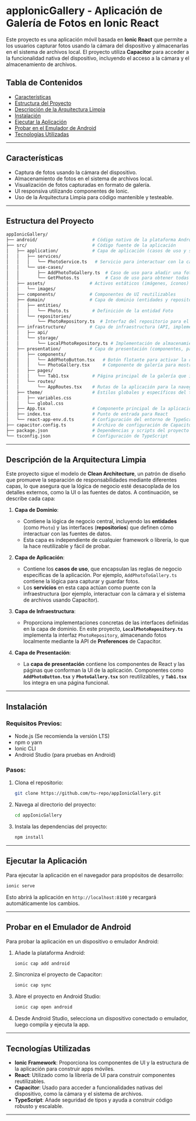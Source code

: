 
# **appIonicGallery** - Aplicación de Galería de Fotos en Ionic React

Este proyecto es una aplicación móvil basada en **Ionic React** que permite a los usuarios capturar fotos usando la cámara del dispositivo y almacenarlas en el sistema de archivos local. El proyecto utiliza **Capacitor** para acceder a la funcionalidad nativa del dispositivo, incluyendo el acceso a la cámara y el almacenamiento de archivos.

## **Tabla de Contenidos**
- [Características](#características)
- [Estructura del Proyecto](#estructura-del-proyecto)
- [Descripción de la Arquitectura Limpia](#descripción-de-la-arquitectura-limpia)
- [Instalación](#instalación)
- [Ejecutar la Aplicación](#ejecutar-la-aplicación)
- [Probar en el Emulador de Android](#probar-en-el-emulador-de-android)
- [Tecnologías Utilizadas](#tecnologías-utilizadas)

---

## **Características**
- Captura de fotos usando la cámara del dispositivo.
- Almacenamiento de fotos en el sistema de archivos local.
- Visualización de fotos capturadas en formato de galería.
- UI responsiva utilizando componentes de Ionic.
- Uso de la Arquitectura Limpia para código mantenible y testeable.

---

## **Estructura del Proyecto**

```bash
appIonicGallery/
├── android/                     # Código nativo de la plataforma Android
├── src/                         # Código fuente de la aplicación
│   ├── application/             # Capa de aplicación (casos de uso y servicios)
│   │   ├── services/
│   │   │   └── PhotoService.ts   # Servicio para interactuar con la cámara y el sistema de archivos
│   │   └── use-cases/
│   │       ├── AddPhotoToGallery.ts  # Caso de uso para añadir una foto a la galería
│   │       └── GetPhotos.ts          # Caso de uso para obtener todas las fotos guardadas
│   ├── assets/                 # Activos estáticos (imágenes, íconos)
│   │   └── images/
│   ├── components/             # Componentes de UI reutilizables
│   ├── domain/                 # Capa de dominio (entidades y repositorios)
│   │   ├── entities/
│   │   │   └── Photo.ts         # Definición de la entidad Foto
│   │   └── repositories/
│   │       └── PhotoRepository.ts  # Interfaz del repositorio para el almacenamiento de fotos
│   ├── infrastructure/         # Capa de infraestructura (API, implementación del almacenamiento)
│   │   ├── api/
│   │   └── storage/
│   │       └── LocalPhotoRepository.ts # Implementación de almacenamiento de fotos utilizando la API de Preferences
│   ├── presentation/           # Capa de presentación (componentes, páginas, rutas)
│   │   ├── components/
│   │   │   └── AddPhotoButton.tsx   # Botón flotante para activar la cámara
│   │   │   └── PhotoGallery.tsx     # Componente de galería para mostrar las fotos
│   │   ├── pages/
│   │   │   └── Tab1.tsx         # Página principal de la galería que integra los componentes
│   │   └── routes/
│   │       └── AppRoutes.tsx    # Rutas de la aplicación para la navegación
│   ├── theme/                   # Estilos globales y específicos del tema
│   │   ├── variables.css
│   │   └── global.css
│   ├── App.tsx                  # Componente principal de la aplicación
│   ├── index.tsx                # Punto de entrada para React
│   └── react-app-env.d.ts       # Configuración del entorno de TypeScript
├── capacitor.config.ts          # Archivo de configuración de Capacitor
├── package.json                 # Dependencias y scripts del proyecto
└── tsconfig.json                # Configuración de TypeScript
```

---

## **Descripción de la Arquitectura Limpia**

Este proyecto sigue el modelo de **Clean Architecture**, un patrón de diseño que promueve la separación de responsabilidades mediante diferentes capas, lo que asegura que la lógica de negocio esté desacoplada de los detalles externos, como la UI o las fuentes de datos. A continuación, se describe cada capa:

1. **Capa de Dominio**:
   - Contiene la lógica de negocio central, incluyendo las **entidades** (como `Photo`) y las interfaces (**repositorios**) que definen cómo interactuar con las fuentes de datos.
   - Esta capa es independiente de cualquier framework o librería, lo que la hace reutilizable y fácil de probar.

2. **Capa de Aplicación**:
   - Contiene los **casos de uso**, que encapsulan las reglas de negocio específicas de la aplicación. Por ejemplo, `AddPhotoToGallery.ts` contiene la lógica para capturar y guardar fotos.
   - Los **servicios** en esta capa actúan como puente con la infraestructura (por ejemplo, interactuar con la cámara y el sistema de archivos usando Capacitor).

3. **Capa de Infraestructura**:
   - Proporciona implementaciones concretas de las interfaces definidas en la capa de dominio. En este proyecto, **`LocalPhotoRepository.ts`** implementa la interfaz `PhotoRepository`, almacenando fotos localmente mediante la API de **Preferences** de Capacitor.

4. **Capa de Presentación**:
   - La **capa de presentación** contiene los componentes de React y las páginas que conforman la UI de la aplicación. Componentes como **`AddPhotoButton.tsx`** y **`PhotoGallery.tsx`** son reutilizables, y **`Tab1.tsx`** los integra en una página funcional.

---

## **Instalación**

### Requisitos Previos:
- Node.js (Se recomienda la versión LTS)
- npm o yarn
- Ionic CLI
- Android Studio (para pruebas en Android)

### Pasos:
1. Clona el repositorio:
   ```bash
   git clone https://github.com/tu-repo/appIonicGallery.git
   ```

2. Navega al directorio del proyecto:
   ```bash
   cd appIonicGallery
   ```

3. Instala las dependencias del proyecto:
   ```bash
   npm install
   ```

---

## **Ejecutar la Aplicación**

Para ejecutar la aplicación en el navegador para propósitos de desarrollo:

```bash
ionic serve
```

Esto abrirá la aplicación en `http://localhost:8100` y recargará automáticamente los cambios.

---

## **Probar en el Emulador de Android**

Para probar la aplicación en un dispositivo o emulador Android:

1. Añade la plataforma Android:
   ```bash
   ionic cap add android
   ```

2. Sincroniza el proyecto de Capacitor:
   ```bash
   ionic cap sync
   ```

3. Abre el proyecto en Android Studio:
   ```bash
   ionic cap open android
   ```

4. Desde Android Studio, selecciona un dispositivo conectado o emulador, luego compila y ejecuta la app.

---

## **Tecnologías Utilizadas**
- **Ionic Framework**: Proporciona los componentes de UI y la estructura de la aplicación para construir apps móviles.
- **React**: Utilizado como la librería de UI para construir componentes reutilizables.
- **Capacitor**: Usado para acceder a funcionalidades nativas del dispositivo, como la cámara y el sistema de archivos.
- **TypeScript**: Añade seguridad de tipos y ayuda a construir código robusto y escalable.

---
